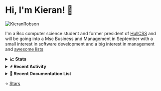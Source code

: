 
# Hi, I'm Kieran! 👋  
<p> 
    <img src="https://komarev.com/ghpvc/?username=KieranRobson" alt="KieranRobson"/>       
</p> 

I'm a Bsc computer science student and former president of [HullCSS](https://hullcss.org) and will be going into a Msc Business and Management in September with a small interest in software development and a big interest in management and [awesome lists](https://github.com/sindresorhus/awesome)


<!-- Stats -->
<details>
<summary><b>📈 Stats</b></summary>
![Metrics](https://github.com/KieranRobson/KieranRobson/blob/main/github-metrics.svg)
</details>

<!-- Recent Activity  -->
<details>
  <summary><b>⚡ Recent Activity </b></summary>
    <p>
<!--START_SECTION:activity-->
1. 💪 Opened PR [#4267](https://github.com/avelino/awesome-go/pull/4267) in [avelino/awesome-go](https://github.com/avelino/awesome-go)
2. 💪 Opened PR [#4263](https://github.com/avelino/awesome-go/pull/4263) in [avelino/awesome-go](https://github.com/avelino/awesome-go)
3. 🗣 Commented on [#3052](https://github.com/awesome-selfhosted/awesome-selfhosted/issues/3052) in [awesome-selfhosted/awesome-selfhosted](https://github.com/awesome-selfhosted/awesome-selfhosted)
4. ❌ Closed PR [#9](https://github.com/jthegedus/awesome-list-template/pull/9) in [jthegedus/awesome-list-template](https://github.com/jthegedus/awesome-list-template)
5. 💪 Opened PR [#3049](https://github.com/awesome-selfhosted/awesome-selfhosted/pull/3049) in [awesome-selfhosted/awesome-selfhosted](https://github.com/awesome-selfhosted/awesome-selfhosted)
6. ❗️ Closed issue [#342](https://github.com/satellity/satellity/issues/342) in [satellity/satellity](https://github.com/satellity/satellity)
7. ❗️ Opened issue [#342](https://github.com/satellity/satellity/issues/342) in [satellity/satellity](https://github.com/satellity/satellity)
8. 💪 Opened PR [#51](https://github.com/johnjago/awesome-free-software/pull/51) in [johnjago/awesome-free-software](https://github.com/johnjago/awesome-free-software)
9. 🗣 Commented on [#49](https://github.com/johnjago/awesome-free-software/issues/49) in [johnjago/awesome-free-software](https://github.com/johnjago/awesome-free-software)
10. 💪 Opened PR [#1](https://github.com/hullcss/hullcss-site-jet/pull/1) in [hullcss/hullcss-site-jet](https://github.com/hullcss/hullcss-site-jet)
<!--END_SECTION:activity-->
</details>
        

<!-- Recent Documentation List -->
<details>
  <summary><b>📰 Recent Documentation List</b></summary>
    <p>
        
<!-- BLOG-POST-LIST:START -->
- [How to install Uptime Kuma](https://docs.kieranrobson.com//posts/how-to-setup-uptime-kuma/)
- [How to install NGINX proxy manager and Cloudlfare](https://docs.kieranrobson.com//posts/how-to-setup-nginx-proxy-manager-and-cloudflare-copy/)
- [How to install Docker and Docker Compose](https://docs.kieranrobson.com//posts/how-to-install-docker/)
- [How to install Portainer](https://docs.kieranrobson.com//posts/how-to-install-portainer/)
<!-- BLOG-POST-LIST:END -->

</p>
</details>

⭐ [Stars](https://github.com/KieranRobson/KieranRobson/blob/main/STARRED-REPOS.md)
